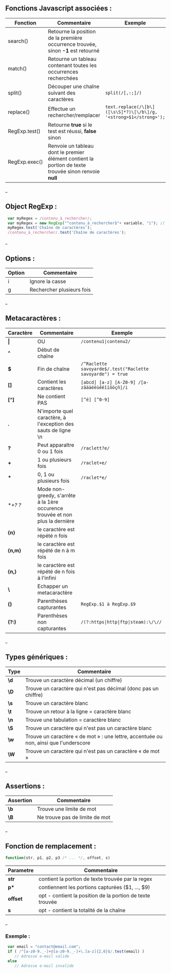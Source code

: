 
Fonctions Javascript associées :
--------------------------------
| Fonction  | Commentaire                                   | Exemple
|-----------|-----------------------------------------------|--------
| search()  | Retourne la position de la première occurrence trouvée, sinon **-1** est retourné
| match()   | Retourne un tableau contenant toutes les occurrences recherchées
| split()   | Découper une chaîne suivant des caractères    | ` split(/[,:;]/) `
| replace() | Effectue un rechercher/remplacer              | ` text.replace(/\[b\]([\s\S]*?)\[\/b\]/g, '<strong>$1</strong>'); `
| RegExp.test() | Retourne **true** si le test est réussi, **false** sinon
| RegExp.exec() | Renvoie un tableau dont le premier élément contient la portion de texte trouvée sinon renvoie **null**
_

Object RegExp :
---------------
```javascript
 var myRegex = /contenu_à_rechercher/;
 var myRegex = new RegExp("^contenu_à_rechercher$"+ variable, "i"); // permet d'inclure des variables dans la regex
 myRegex.test('Chaîne de caractères');
 /contenu_à_rechercher/.test('Chaîne de caractères');
```
_

Options :
---------
| Option| Commentaire
|-------|------------
| i     | Ignore la casse              | ` /contenu_à_rechercher/i `
| g     | Rechercher plusieurs fois
_

Metacaractères :
----------------
| Caractère | Commentaire                  | Exemple
|-----------|------------------------------|--------
| **\|**    | OU                           | ` /contenu1\|contenu2/ `
| **^**     | Début de chaîne
| **$**     | Fin de chaîne                | ` /^Raclette savoyarde$/.test("Raclette savoyarde") = true `
| **[]**    | Contient les caractères      | ` [abcd] [a-z] [A-Z0-9] /[a-zâäàéèùêëîïôöçñ]/i `
| **[^]**   | Ne contient PAS              | ` [^é] [^0-9] `
| **.**     | N'importe quel caractère, à l'exception des sauts de ligne \n
| **?**     | Peut apparaître 0 ou 1 fois  | ` /raclett?e/ `
| **+**     | 1 ou plusieurs fois          | ` /raclet+e/ `
| **\***    | 0, 1 ou plusieurs fois       | ` /raclet*e/ `
| **+? *?** | Mode non-greedy, s'arrête à la 1ère occurence trouvée et non plus la dernière
| **{n}**   | le caractère est répété n fois
| **{n,m}** | le caractère est répété de n à m fois
| **{n,}**  | le caractère est répété de n fois à l'infini
| **\\**    | Echapper un metacaractère
| **()**    | Parenthèses capturantes      | ` RegExp.$1 à RegExp.$9 `
| **(?:)**  | Parenthèses non capturantes  | ` /(?:https\|http\|ftp\|steam):\/\// `
_

Types génériques :
------------------
| Type      | Commentaire
|-----------|------------
| **\d**    | Trouve un caractère décimal (un chiffre)
| **\D**    | Trouve un caractère qui n'est pas décimal (donc pas un chiffre)
| **\s**    | Trouve un caractère blanc
| **\t**    | Trouve un retour à la ligne = caractère blanc
| **\n**    | Trouve une tabulation = caractère blanc
| **\S**    | Trouve un caractère qui n'est pas un caractère blanc
| **\w**    | Trouve un caractère « de mot » : une lettre, accentuée ou non, ainsi que l'underscore
| **\W**    | Trouve un caractère qui n'est pas un caractère « de mot »
_

Assertions :
------------
| Assertion | Commentaire
|-----------|------------
| **\b**    | Trouve une limite de mot
| **\B**    | Ne trouve pas de limite de mot
_

Fonction de remplacement :
--------------------------
```javascript
function(str, p1, p2, p3 /* ... */, offset, s)
```
| Parametre  | Commentaire
|------------|------------
| **str**    | contient la portion de texte trouvée par la regex
| **p\***    | contiennent les portions capturées ($1, ..., $9)
| **offset** | opt - contient la position de la portion de texte trouvée
| **s**      | opt - contient la totalité de la chaîne

_
### Exemple :
```javascript
 var email = "contact@email.com";
 if ( /^[a-z0-9._-]+@[a-z0-9._-]+\.[a-z]{2,6}$/.test(email) )
    // Adresse e-mail valide
 else
    // Adresse e-mail invalide
```